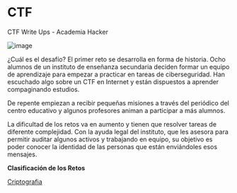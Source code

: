 # CTF
CTF Write Ups - Academia Hacker

![image](https://user-images.githubusercontent.com/69391590/123647153-bfe56600-d81f-11eb-8b07-025f64f935ab.png)



¿Cuál es el desafío?
El primer reto se desarrolla en forma de historia. Ocho alumnos de un instituto de enseñanza secundaria deciden formar un equipo de aprendizaje para empezar a practicar en tareas de ciberseguridad. Han escuchado algo sobre un CTF en Internet y están dispuestos a aprender compaginando estudios.

De repente empiezan a recibir pequeñas misiones a través del periódico del centro educativo y algunos profesores animan a participar a más alumnos.

La dificultad de los retos va en aumento y tienen que resolver tareas de diferente complejidad. Con la ayuda legal del instituto, que les asesora para permitir auditar algunos activos y trabajando en equipo, su objetivo es poder conocer la identidad de las personas que están enviándoles esos mensajes.



**Clasificación de los Retos**


[Criptografia](https://github.com/AnSa-1/CTF/tree/main/Criptografia)
